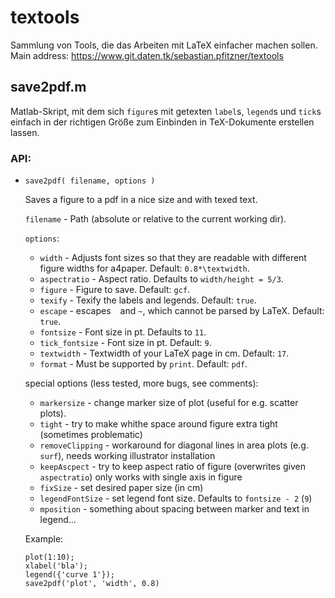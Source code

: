 # textools

Sammlung von Tools, die das Arbeiten mit LaTeX einfacher machen sollen.
Main address: https://www.git.daten.tk/sebastian.pfitzner/textools

## save2pdf.m
Matlab-Skript, mit dem sich `figure`s mit getexten `label`s, `legend`s und `tick`s
einfach in der richtigen Größe zum Einbinden in TeX-Dokumente erstellen lassen.

### API:
- `save2pdf( filename, options )`

    Saves a figure to a pdf in a nice size and with texed text.
    
    `filename`      - Path (absolute or relative to the current working dir).
    
    `options`:
     - `width`          - Adjusts font sizes so that they are readable with
                          different figure widths for a4paper. Default: `0.8*\textwidth`.
     - `aspectratio`    - Aspect ratio. Defaults to `width/height = 5/3`.
     - `figure`         - Figure to save. Default: `gcf`.
     - `texify`         - Texify the labels and legends. Default: `true`.
     - `escape`         - escapes ` ` and `~`, which cannot be parsed by LaTeX. Default: `true`.
     - `fontsize`       - Font size in pt. Defaults to `11`.
     - `tick_fontsize`  - Font size in pt. Default: `9`.
     - `textwidth`      - Textwidth of your LaTeX page in cm. Default: `17`.
     - `format`         - Must be supported by `print`. Default: `pdf`.

    special options (less tested, more bugs, see comments):
    - `markersize` 		- change marker size of plot (useful for e.g. scatter plots).
    - `tight`           - try to make whithe space around figure extra tight (sometimes problematic)
    - `removeClipping`  - workaround for diagonal lines in area plots (e.g. `surf`), needs working illustrator installation
    - `keepAscpect`     - try to keep aspect ratio of figure (overwrites given `aspectratio`) only works with single axis in figure
    - `fixSize`         - set desired paper size (in cm)
    - `legendFontSize`  - set legend font size. Defaults to `fontsize - 2` (`9`)
    - `mposition`       - something about spacing between marker and text in legend...
	
    Example:
    ```
    plot(1:10);
    xlabel('bla');
    legend({'curve 1'});
    save2pdf('plot', 'width', 0.8)
    ```